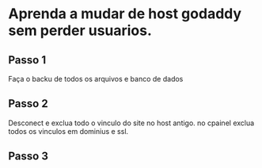 # Aprenda a mudar de host godaddy sem perder usuarios.

## Passo 1
Faça o backu de todos os arquivos e banco de dados

## Passo 2
Desconect e exclua todo o vinculo do site no host antigo.
no cpainel exclua todos os vinculos em dominius e ssl.

## Passo 3



